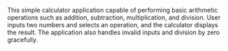 This simple calculator application capable of performing basic arithmetic operations such as addition, subtraction, multiplication, and division. User inputs two numbers and selects an operation, and the calculator displays the result. The application also handles invalid inputs and division by zero gracefully.
